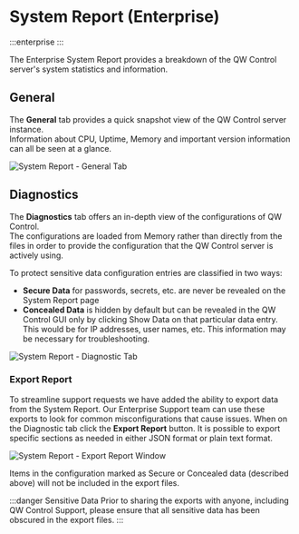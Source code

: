 # System Report (Enterprise)

:::enterprise
:::

The Enterprise System Report provides a breakdown of the QW Control server's system statistics and information.

## General

The **General** tab provides a quick snapshot view of the QW Control server instance.  
Information about CPU, Uptime, Memory and important version information can all be seen at a glance.

![System Report - General Tab](~@assets/img/system-report-general.png)

## Diagnostics

The **Diagnostics** tab offers an in-depth view of the configurations of QW Control.  
The configurations are loaded from Memory rather than directly from the files in order to provide
the configuration that the QW Control server is actively using.

To protect sensitive data configuration entries are classified in two ways:
- **Secure Data** for passwords, secrets, etc. are never be revealed on the System Report page
- **Concealed Data** is hidden by default but can be revealed in the QW Control GUI only by clicking Show Data on that particular data entry.  
This would be for IP addresses, user names, etc.  This information may be necessary for troubleshooting.

![System Report - Diagnostic Tab](~@assets/img/system-report-showdata.gif)

### Export Report

To streamline support requests we have added the ability to export data from the System Report.  Our Enterprise Support team can use these exports
to look for common misconfigurations that cause issues.  When on the Diagnostic tab click the **Export Report** button.
It is possible to export specific sections as needed in either JSON format or plain text format.

![System Report - Export Report Window](~@assets/img/system-report-exportreport.png)

Items in the configuration marked as Secure or Concealed data (described above) will not be included in the export files.

:::danger Sensitive Data
Prior to sharing the exports with anyone, including QW Control Support, please ensure that all sensitive data has been obscured in the export files.
:::
